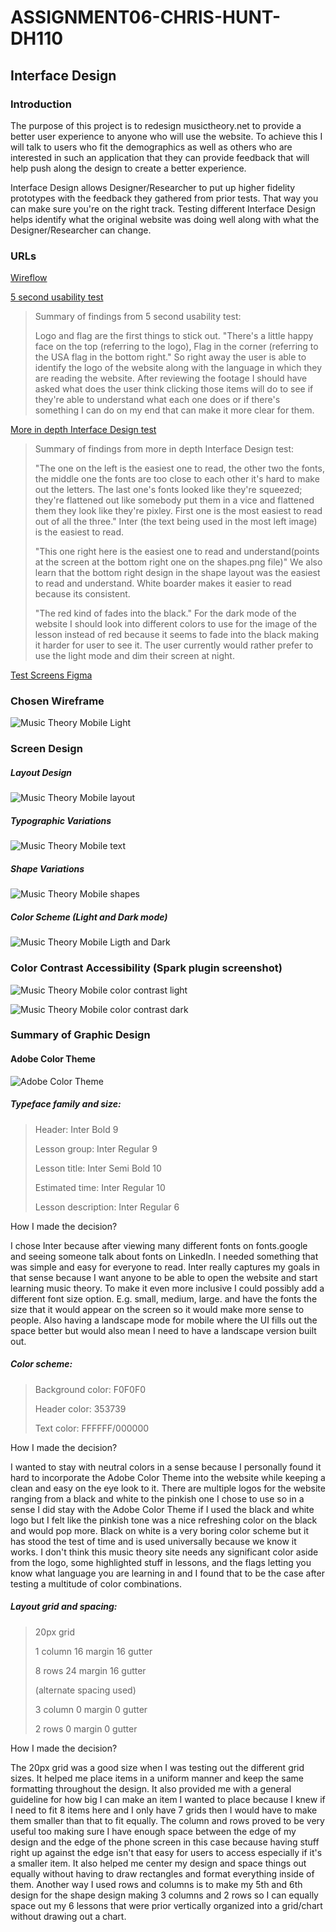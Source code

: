 # ASSIGNMENT06-CHRIS-HUNT-DH110

## Interface Design

### Introduction

The purpose of this project is to redesign musictheory.net to provide a better user experience to anyone who will use the website. To achieve this I will talk to users who fit the demographics as well as others who are interested in such an application that they can provide feedback that will help push along the design to create a better experience.

Interface Design allows Designer/Researcher to put up higher fidelity prototypes with the feedback they gathered from prior tests. That way you can make sure you're on the right track. Testing different Interface Design helps identify what the original website was doing well along with what the Designer/Researcher can change.

### URLs
[Wireflow](https://www.figma.com/file/QOXXEFvprdodF0daWYRbqX/Interface-Design-System?node-id=19%3A704)

[5 second usability test](https://youtu.be/gVTsw0LuuA4)

>Summary of findings from 5 second usability test:
>
>   Logo and flag are the first things to stick out. "There's a little happy face on the top (referring to the logo), Flag in the corner (referring to the USA flag in the bottom right." So right away the user is able to identify the logo of the website along with the language in which they are reading the website. After reviewing the footage I should have asked what does the user think clicking those items will do to see if they're able to understand what each one does or if there's something I can do on my end that can make it more clear for them.

[More in depth Interface Design test](https://youtu.be/lCJRRiDlMzo)

>Summary of findings from more in depth Interface Design test:
>
>   "The one on the left is the easiest one to read, the other two the fonts, the middle one the fonts are too close to each other it's hard to make out the letters. The last one's fonts looked like they're squeezed; they're flattened out like somebody put them in a vice and flattened them they look like they're pixley. First one is the most easiest to read out of all the three."
>   Inter (the text being used in the most left image) is the easiest to read. 
>   
>   "This one right here is the easiest one to read and understand(points at the screen at the bottom right one on the shapes.png file)"
>   We also learn that the bottom right design in the shape layout was the easiest to read and understand. White boarder makes it easier to read because its consistent.
>   
>   "The red kind of fades into the black."
>   For the dark mode of the website I should look into different colors to use for the image of the lesson instead of red because it seems to fade into the black making it harder for user to see it. The user currently would rather prefer to use the light mode and dim their screen at night.

[Test Screens Figma](https://www.figma.com/file/QOXXEFvprdodF0daWYRbqX/Interface-Design-System?node-id=0%3A1)

### Chosen Wireframe

![Music Theory Mobile Light](Music%20Theory%20Mobile%20Light.png)

### Screen Design

##### Layout Design

![Music Theory Mobile layout](Layout.png)

##### Typographic Variations

![Music Theory Mobile text](Text.png)

##### Shape Variations

![Music Theory Mobile shapes](Shapes.png)

##### Color Scheme (Light and Dark mode)

![Music Theory Mobile Ligth and Dark](Light%20%20Dark.png)

### Color Contrast Accessibility (Spark plugin screenshot)

![Music Theory Mobile color contrast light](color%20contrast%20light.PNG)

![Music Theory Mobile color contrast dark](color%20contrast%20dark.PNG)

### Summary of Graphic Design

#### Adobe Color Theme

![Adobe Color Theme](ac%20music%20theory%20logo.PNG)

##### Typeface family and size:

>Header: Inter Bold 9
>
>Lesson group: Inter Regular 9
>
>Lesson title: Inter Semi Bold 10
>
>Estimated time: Inter Regular 10
>
>Lesson description: Inter Regular 6

How I made the decision?

I chose Inter because after viewing many different fonts on fonts.google and seeing someone talk about fonts on LinkedIn. I needed something that was simple and easy for everyone to read. Inter really captures my goals in that sense because I want anyone to be able to open the website and start learning music theory. To make it even more inclusive I could possibly add a different font size option. E.g. small, medium, large. and have the fonts the size that it would appear on the screen so it would make more sense to people. Also having a landscape mode for mobile where the UI fills out the space better but would also mean I need to have a landscape version built out.

##### Color scheme:

>Background color: F0F0F0
>
>Header color: 353739
>
>Text color: FFFFFF/000000

How I made the decision?

I wanted to stay with neutral colors in a sense because I personally found it hard to incorporate the Adobe Color Theme into the website while keeping a clean and easy on the eye look to it. There are multiple logos for the website ranging from a black and white to the pinkish one I chose to use so in a sense I did stay with the Adobe Color Theme if I used the black and white logo but I felt like the pinkish tone was a nice refreshing color on the black and would pop more. Black on white is a very boring color scheme but it has stood the test of time and is used universally because we know it works. I don't think this music theory site needs any significant color aside from the logo, some highlighted stuff in lessons, and the flags letting you know what language you are learning in and I found that to be the case after testing a multitude of color combinations.

##### Layout grid and spacing:

>20px grid
>
>1 column 16 margin 16 gutter
>
>8 rows 24 margin 16 gutter
>
>(alternate spacing used)
>
>3 column 0 margin 0 gutter
>
>2 rows 0 margin 0 gutter

How I made the decision?

The 20px grid was a good size when I was testing out the different grid sizes. It helped me place items in a uniform manner and keep the same formatting throughout the design. It also provided me with a general guideline for how big I can make an item I wanted to place because I knew if I need to fit 8 items here and I only have 7 grids then I would have to make them smaller than that to fit equally. The column and rows proved to be very useful too making sure I have enough space between the edge of my design and the edge of the phone screen in this case because having stuff right up against the edge isn't that easy for users to access especially if it's a smaller item. It also helped me center my design and space things out equally without having to draw rectangles and format everything inside of them. Another way I used rows and columns is to make my 5th and 6th design for the shape design making 3 columns and 2 rows so I can equally space out my 6 lessons that were prior vertically organized into a grid/chart without drawing out a chart.
